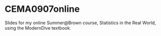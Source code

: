 # CEMA0907online

Slides for my online Summer@Brown course, Statistics in the Real World, using the ModernDive textbook.
